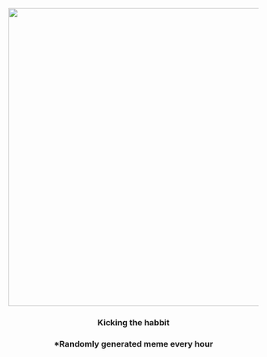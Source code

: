 <p align="center">
        <img src="https://i.ibb.co/7pkvdxp/0-HMXw-M2-02.jpg" width="600" height="600">
        </p>
        <h3 align="center">Kicking the habbit</h3>
        <h3 align="center">*Randomly generated meme every hour</h3>
    